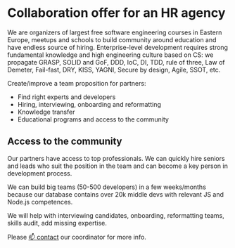 # Collaboration offer for an HR agency

We are organizers of largest free software engineering courses in Eastern
Europe, meetups and schools to build community around education and have
endless source of hiring. Enterprise-level development requires strong
fundamental knowledge and high engineering culture based on CS: we propagate
GRASP, SOLID and GoF, DDD, IoC, DI, TDD, rule of three, Law of Demeter,
Fail-fast, DRY, KISS, YAGNI, Secure by design, Agile, SSOT, etc.

Create/improve a team proposition for partners:

- Find right experts and developers
- Hiring, interviewing, onboarding and reformatting
- Knowledge transfer
- Educational programs and access to the community

## Access to the community

Our partners have access to top professionals. We can quickly hire seniors and
leads who suit the position in the team and can become a key person in
development process.

We can build big teams (50-500 developers) in a few weeks/months because our
database contains over 20k middle devs with relevant JS and Node.js competences.

We will help with interviewing candidates, onboarding, reformatting teams,
skills audit, add missing expertise.

Please [📫 contact](contacts.md) our coordinator for more info.
